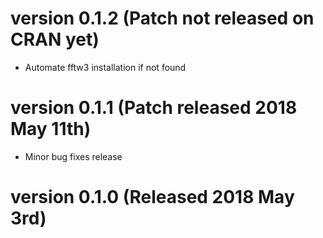 # version 0.1.2 (Patch not released on CRAN yet)

* Automate fftw3 installation if not found

# version 0.1.1 (Patch released 2018 May 11th)

* Minor bug fixes release

# version 0.1.0 (Released 2018 May 3rd)
